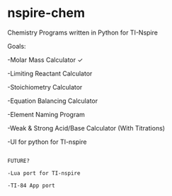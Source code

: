 # nspire-chem
Chemistry Programs written in Python for TI-Nspire

Goals:

-Molar Mass Calculator ✓

-Limiting Reactant Calculator

-Stoichiometry Calculator

-Equation Balancing Calculator

-Element Naming Program

-Weak & Strong Acid/Base Calculator (With Titrations)

-UI for python for TI-nspire

~~~~~~~~~~

FUTURE?

-Lua port for TI-nspire

-TI-84 App port
